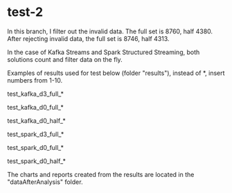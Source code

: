 # test-2

In this branch, I filter out the invalid data.
The full set is 8760, half 4380. After rejecting invalid data, the full set is 8746, half 4313.

In the case of Kafka Streams and Spark Structured Streaming, both solutions count and filter data on the fly.

Examples of results used for test below (folder "results"), instead of *, insert numbers from 1-10.

test_kafka_d3_full_*

test_kafka_d0_full_*

test_kafka_d0_half_*

test_spark_d3_full_*

test_spark_d0_full_*

test_spark_d0_half_*

The charts and reports created from the results are located in the "dataAfterAnalysis" folder.